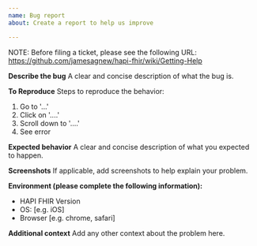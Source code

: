 ```yaml
---
name: Bug report
about: Create a report to help us improve

---
```


NOTE: Before filing a ticket, please see the following URL:
https://github.com/jamesagnew/hapi-fhir/wiki/Getting-Help

**Describe the bug**
A clear and concise description of what the bug is.

**To Reproduce**
Steps to reproduce the behavior:
1. Go to '...'
2. Click on '....'
3. Scroll down to '....'
4. See error

**Expected behavior**
A clear and concise description of what you expected to happen.

**Screenshots**
If applicable, add screenshots to help explain your problem.

**Environment (please complete the following information):**
 - HAPI FHIR Version
 - OS: [e.g. iOS]
 - Browser [e.g. chrome, safari]

**Additional context**
Add any other context about the problem here.

